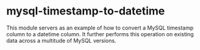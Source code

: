 # mysql-timestamp-to-datetime

This module servers as an example of how to convert a MySQL timestamp column to a datetime column. It further performs
this operation on existing data across a multitude of MySQL versions.
